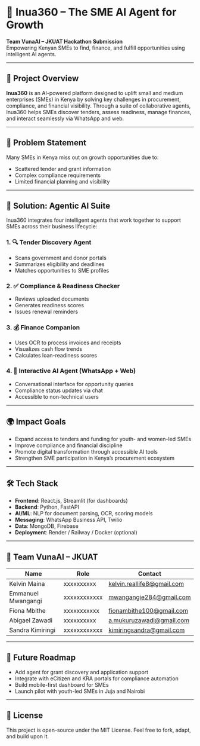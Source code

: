 
# 🚀 Inua360 – The SME AI Agent for Growth

**Team VunaAI – JKUAT Hackathon Submission**  
Empowering Kenyan SMEs to find, finance, and fulfill opportunities using intelligent AI agents.

---

## 📌 Project Overview

**Inua360** is an AI-powered platform designed to uplift small and medium enterprises (SMEs) in Kenya by solving key challenges in procurement, compliance, and financial visibility. Through a suite of collaborative agents, Inua360 helps SMEs discover tenders, assess readiness, manage finances, and interact seamlessly via WhatsApp and web.

---

## 🎯 Problem Statement

Many SMEs in Kenya miss out on growth opportunities due to:
- Scattered tender and grant information  
- Complex compliance requirements  
- Limited financial planning and visibility  

---

## 🧠 Solution: Agentic AI Suite

Inua360 integrates four intelligent agents that work together to support SMEs across their business lifecycle:

### 1. 🔍 Tender Discovery Agent
- Scans government and donor portals  
- Summarizes eligibility and deadlines  
- Matches opportunities to SME profiles  

### 2. ✅ Compliance & Readiness Checker
- Reviews uploaded documents  
- Generates readiness scores  
- Issues renewal reminders  

### 3. 💰 Finance Companion
- Uses OCR to process invoices and receipts  
- Visualizes cash flow trends  
- Calculates loan-readiness scores  

### 4. 💬 Interactive AI Agent (WhatsApp + Web)
- Conversational interface for opportunity queries  
- Compliance status updates via chat  
- Accessible to non-technical users  

---

## 🌍 Impact Goals

- Expand access to tenders and funding for youth- and women-led SMEs  
- Improve compliance and financial discipline  
- Promote digital transformation through accessible AI tools  
- Strengthen SME participation in Kenya’s procurement ecosystem  

---

## 🛠️ Tech Stack

- **Frontend**: React.js, Streamlit (for dashboards)  
- **Backend**: Python, FastAPI  
- **AI/ML**: NLP for document parsing, OCR, scoring models  
- **Messaging**: WhatsApp Business API, Twilio  
- **Data**: MongoDB, Firebase  
- **Deployment**: Render / Railway / Docker (optional)

---

## 👥 Team VunaAI – JKUAT

| Name               | Role       | Contact                          |
|--------------------|------------|----------------------------------|
| Kelvin Maina       |  xxxxxxxxxx| kelvin.reallife8@gmail.com       |
| Emmanuel Mwangangi | xxxxxxxxxxxx  | mwangangie284@gmail.com          |
| Fiona Mbithe       |  xxxxxxxxxxx| fionambithe100@gmail.com         |
| Abigael Zawadi     |   xxxxxxxxxx | a.mukuruzawadi@gmail.com         |
| Sandra Kimiringi   |  xxxxxxxxxxxx | kimiringsandra@gmail.com       |

---

## 🚧 Future Roadmap

- Add agent for grant discovery and application support  
- Integrate with eCitizen and KRA portals for compliance automation  
- Build mobile-first dashboard for SMEs  
- Launch pilot with youth-led SMEs in Juja and Nairobi

---

## 📄 License

This project is open-source under the MIT License. Feel free to fork, adapt, and build upon it.




